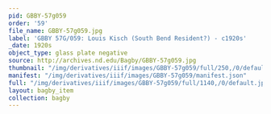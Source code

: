 ```yaml
---
pid: GBBY-57g059
order: '59'
file_name: GBBY-57g059.jpg
label: 'GBBY 57G/059: Louis Kisch (South Bend Resident?) - c1920s'
_date: 1920s
object_type: glass plate negative
source: http://archives.nd.edu/Bagby/GBBY-57g059.jpg
thumbnail: "/img/derivatives/iiif/images/GBBY-57g059/full/250,/0/default.jpg"
manifest: "/img/derivatives/iiif/images/GBBY-57g059/manifest.json"
full: "/img/derivatives/iiif/images/GBBY-57g059/full/1140,/0/default.jpg"
layout: bagby_item
collection: bagby
---
```

